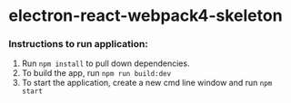 # electron-react-webpack4-skeleton

### Instructions to run application:
1. Run `npm install` to pull down dependencies.
2. To build the app, run `npm run build:dev`
3. To start the application, create a new cmd line window and run `npm start`